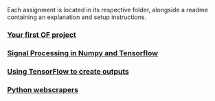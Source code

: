 Each assignment is located in its respective folder, alongside a readme containing an explanation and setup instructions.

### [Your first OF project](https://github.com/moritzsalla/micklabs/tree/master/jsToOF)

### [Signal Processing in Numpy and Tensorflow](https://github.com/moritzsalla/micklabs/tree/master/processingImages)

### [Using TensorFlow to create outputs](https://github.com/moritzsalla/micklabs/tree/master/styleTransfer)

### [Python webscrapers](https://github.com/moritzsalla/micklabs/tree/master/webScraper)
